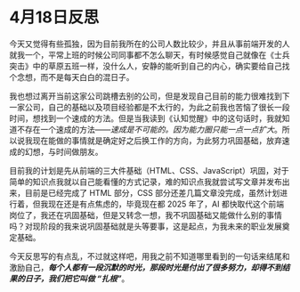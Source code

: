 # 4月18日反思

今天又觉得有些孤独，因为目前我所在的公司人数比较少，并且从事前端开发的人就我一个，平常上班的时候公司同事都不怎么聊天，有时候感觉自己就像在《士兵突击》中的草原五班一样，没什么人，安静的能听到自己的内心，确实要给自己找个念想，而不是每天白白的混日子。

我也想过离开当前这家公司跳槽去别的公司，但是发现自己目前的能力很难找到下一家公司，自己的基础以及项目经验都是不太行的，为此之前我也苦恼了很长一段时间，想找到一个速成的方法。但是当我读到《认知觉醒》中的这句话时，我就知道不存在一个速成的方法——*速成是不可能的。因为能力圈只能一点一点扩大*。所以说我现在能做的事情就是确定好之后换工作的方向，为此努力巩固基础，放弃速成的幻想，与时间做朋友。

目前我的计划是先从前端的三大件基础（HTML、CSS、JavaScript）巩固，对于简单的知识点我就以自己能看懂的方式记录，难的知识点我就尝试写文章并发布出来，目前是已经完成了 HTML 部分，CSS 部分还差几篇文章没完成，虽然计划进行着，但我现在还是有点焦虑的，毕竟现在都 2025 年了，AI 都快取代这个前端岗位了，我还在巩固基础，但是又转念一想，我不巩固基础又能做什么别的事情吗？对现阶段的我来说巩固基础就是头等要事，这是起点，为我未来的职业发展奠定基础。

今天反思写的有点乱，不过就这样吧，用我之前不知道哪里看到的一句话来结尾和激励自己，***每个人都有一段沉默的时光，那段时光是付出了很多努力，却得不到结果的日子，我们把它叫做 “扎根”***。